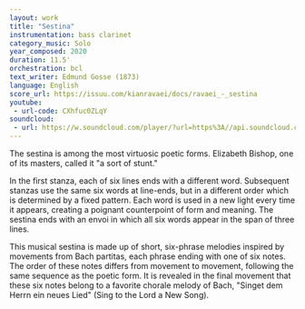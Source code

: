 ```yaml
---
layout: work
title: "Sestina"
instrumentation: bass clarinet
category_music: Solo
year_composed: 2020
duration: 11.5'
orchestration: bcl
text_writer: Edmund Gosse (1873)
language: English
score_url: https://issuu.com/kianravaei/docs/ravaei_-_sestina
youtube:
 - url-code: CXhfuc0ZLqY
soundcloud: 
 - url: https://w.soundcloud.com/player/?url=https%3A//api.soundcloud.com/tracks/885427909&color=%23ff5500&auto_play=false&hide_related=false&show_comments=true&show_user=true&show_reposts=false&show_teaser=true&visual=true
---
```


<p class="teaser">The sestina is among the most virtuosic poetic forms. Elizabeth Bishop, one of its masters, called it "a sort of stunt."</p>

In the first stanza, each of six lines ends with a different word. Subsequent stanzas use the same six words at line-ends, but in a different order which is determined by a fixed pattern. Each word is used in a new light every time it appears, creating a poignant counterpoint of form and meaning. The sestina ends with an envoi in which all six words appear in the span of three lines.

This musical sestina is made up of short, six-phrase melodies inspired by movements from Bach partitas, each phrase ending with one of six notes. The order of these notes differs from movement to movement, following the same sequence as the poetic form. It is revealed in the final movement that these six notes belong to a favorite chorale melody of Bach, "Singet dem Herrn ein neues Lied" (Sing to the Lord a New Song).
